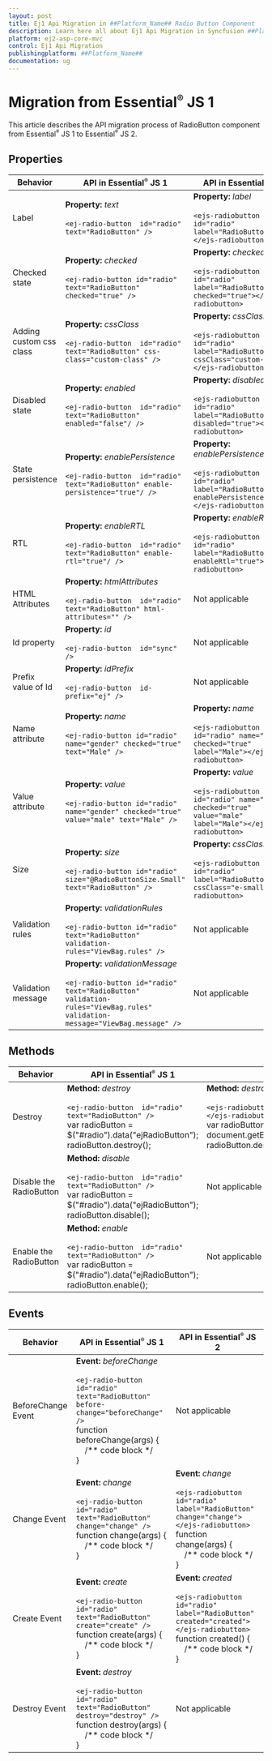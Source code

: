 ```yaml
---
layout: post
title: Ej1 Api Migration in ##Platform_Name## Radio Button Component
description: Learn here all about Ej1 Api Migration in Syncfusion ##Platform_Name## Radio Button component of Syncfusion Essential JS 2 and more.
platform: ej2-asp-core-mvc
control: Ej1 Api Migration
publishingplatform: ##Platform_Name##
documentation: ug
---
```



# Migration from Essential<sup style="font-size:70%">&reg;</sup> JS 1

This article describes the API migration process of RadioButton component from Essential<sup style="font-size:70%">&reg;</sup> JS 1 to Essential<sup style="font-size:70%">&reg;</sup> JS 2.

## Properties

| Behavior | API in Essential<sup style="font-size:70%">&reg;</sup> JS 1 | API in Essential<sup style="font-size:70%">&reg;</sup> JS 2 |
| --- | --- | --- |
| Label | **Property:** *text* <br/><br/> `<ej-radio-button  id="radio" text="RadioButton" />` | **Property:** *label* <br/><br/> `<ejs-radiobutton id="radio" label="RadioButton"></ejs-radiobutton>` |
| Checked state | **Property:** *checked* <br/><br/> `<ej-radio-button id="radio" text="RadioButton" checked="true" />` | **Property:** *checked* <br/><br/> `<ejs-radiobutton id="radio" label="RadioButton" checked="true"></ejs-radiobutton>` |
| Adding custom css class | **Property:** *cssClass* <br/><br/> `<ej-radio-button  id="radio" text="RadioButton" css-class="custom-class" />` | **Property:** *cssClass* <br/><br/> `<ejs-radiobutton id="radio" label="RadioButton" cssClass="custom-class"></ejs-radiobutton>` |
| Disabled state | **Property:** *enabled* <br/><br/> `<ej-radio-button  id="radio" text="RadioButton" enabled="false"/ />` | **Property:** *disabled* <br/><br/> `<ejs-radiobutton id="radio" label="RadioButton" disabled="true"></ejs-radiobutton>` |
| State persistence | **Property:** *enablePersistence* <br/><br/> `<ej-radio-button  id="radio" text="RadioButton" enable-persistence="true"/ />` | **Property:** *enablePersistence* <br/><br/> `<ejs-radiobutton id="radio" label="RadioButton" enablePersistence="true"></ejs-radiobutton>` |
| RTL | **Property:** *enableRTL* <br/><br/> `<ej-radio-button  id="radio" text="RadioButton" enable-rtl="true"/ />` | **Property:** *enableRtl* <br/><br/> `<ejs-radiobutton id="radio" label="RadioButton" enableRtl="true"></ejs-radiobutton>` |
| HTML Attributes | **Property:** *htmlAttributes* <br/><br/> `<ej-radio-button  id="radio" text="RadioButton" html-attributes="" />` | Not applicable |
| Id property | **Property:** *id* <br/><br/>`<ej-radio-button  id="sync" />` | Not applicable |
| Prefix value of Id | **Property:** *idPrefix* <br/><br/> `<ej-radio-button  id-prefix="ej" />` | Not applicable |
| Name attribute | **Property:** *name* <br/><br/> `<ej-radio-button id="radio"  name="gender" checked="true" text="Male" />` | **Property:** *name* <br/><br/> `<ejs-radiobutton id="radio" name="gender" checked="true" label="Male"></ejs-radiobutton>` |
| Value attribute | **Property:** *value* <br/><br/> `<ej-radio-button id="radio"  name="gender" checked="true"  value="male" text="Male" />` | **Property:** *value* <br/><br/> `<ejs-radiobutton id="radio" name="gender" checked="true"  value="male" label="Male"></ejs-radiobutton>` |
| Size | **Property:** *size* <br/><br/> `<ej-radio-button id="radio" size="@RadioButtonSize.Small" text="RadioButton" />` | **Property:** *cssClass* <br/><br/> `<ejs-radiobutton id="radio" label="RadioButton" cssClass="e-small"></ejs-radiobutton>` |
| Validation rules | **Property:** *validationRules* <br/><br/> `<ej-radio-button id="radio" text="RadioButton" validation-rules="ViewBag.rules" />` | Not applicable |
| Validation message | **Property:** *validationMessage* <br/><br/> `<ej-radio-button id="radio" text="RadioButton" validation-rules="ViewBag.rules" validation-message="ViewBag.message" />` | Not applicable |

## Methods

| Behavior | API in Essential<sup style="font-size:70%">&reg;</sup> JS 1 | API in Essential<sup style="font-size:70%">&reg;</sup> JS 2 |
| --- | --- | --- |
| Destroy | **Method:** *destroy* <br/><br/> `<ej-radio-button  id="radio" text="RadioButton" />` <br/> var radioButton = $("#radio").data("ejRadioButton");<br/>radioButton.destroy(); | **Method:** *destroy* <br/><br/> `<ejs-radiobutton id="radio" label="RadioButton"></ejs-radiobutton>` <br/> var radioButton = document.getElementById('radio').ej2_instances[0]; <br/>radioButton.destroy(); |
| Disable the RadioButton | **Method:** *disable* <br/><br/> `<ej-radio-button  id="radio" text="RadioButton" />` <br/> var radioButton = $("#radio").data("ejRadioButton");<br/>radioButton.disable(); | Not applicable |
| Enable the RadioButton | **Method:** *enable* <br/><br/> `<ej-radio-button  id="radio" text="RadioButton" />` <br/> var radioButton = $("#radio").data("ejRadioButton");<br/>radioButton.enable(); | Not applicable |

## Events

| Behavior | API in Essential<sup style="font-size:70%">&reg;</sup> JS 1 | API in Essential<sup style="font-size:70%">&reg;</sup> JS 2 |
| --- | --- | --- |
| BeforeChange Event | **Event:** *beforeChange* <br/><br/> `<ej-radio-button  id="radio" text="RadioButton" before-change="beforeChange" />` <br/>function beforeChange(args) {<br/> &nbsp;&nbsp;&nbsp;&nbsp;/** code block */ <br/>} | Not applicable |
| Change Event | **Event:** *change* <br/><br/> `<ej-radio-button  id="radio" text="RadioButton" change="change" />` <br/>function change(args) {<br/> &nbsp;&nbsp;&nbsp;&nbsp;/** code block */ <br/>} | **Event:** *change* <br/><br/> `<ejs-radiobutton id="radio" label="RadioButton" change="change"></ejs-radiobutton>` <br/>function change(args) {<br/> &nbsp;&nbsp;&nbsp;&nbsp;/** code block */ <br/>} |
| Create Event | **Event:** *create* <br/><br/> `<ej-radio-button  id="radio" text="RadioButton" create="create" />` <br/>function create(args) {<br/> &nbsp;&nbsp;&nbsp;&nbsp;/** code block */ <br/>} | **Event:** *created* <br/><br/> `<ejs-radiobutton id="radio" label="RadioButton" created="created"></ejs-radiobutton>` <br/> function created() {<br/> &nbsp;&nbsp;&nbsp;&nbsp;/** code block */ <br/>} |
| Destroy Event | **Event:** *destroy* <br/><br/> `<ej-radio-button  id="radio" text="RadioButton" destroy="destroy" />` <br/> function destroy(args) {<br/> &nbsp;&nbsp;&nbsp;&nbsp;/** code block */ <br/>} | Not applicable |